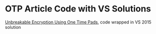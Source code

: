 OTP Article Code with VS Solutions
==================

[Unbreakable Encryption Using One Time Pads](http://www.aspheute.com/english/20010924.asp), code wrapped in VS 2015 solution